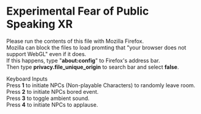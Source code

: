 <h1>Experimental Fear of Public Speaking XR</h1>

Please run the contents of this file with Mozilla Firefox.<br> 
Mozilla can block the files to load promting that "your browser does not support WebGL" even if it does.<br>
If this happens, type "<b>about:config</b>" to Firefox's address bar.<br>
Then type <b>privacy.file_unique_origin</b> to search bar and select <b>false</b>.

Keyboard Inputs<br>
Press <b>1</b> to initiate NPCs (Non-playable Characters) to randomly leave room.<br>
Press <b>2</b> to initiate NPCs bored event.<br>
Press <b>3</b> to toggle ambient sound.<br>
Press <b>4</b> to initiate NPCs to applause.<br>
